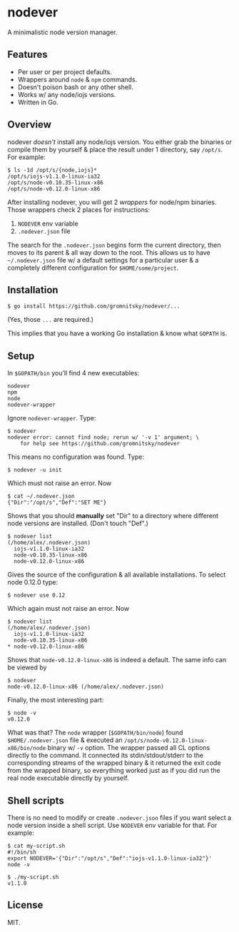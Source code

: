 # nodever

A minimalistic node version manager.

## Features

* Per user or per project defaults.
* Wrappers around `node` & `npm` commands.
* Doesn't poison bash or any other shell.
* Works w/ any node/iojs versions.
* Written in Go.

## Overview

nodever _doesn't_ install any node/iojs version. You either grab the
binaries or compile them by yourself & place the result under 1
directory, say `/opt/s`. For example:

	$ ls -1d /opt/s/{node,iojs}*
	/opt/s/iojs-v1.1.0-linux-ia32
	/opt/s/node-v0.10.35-linux-x86
	/opt/s/node-v0.12.0-linux-x86

After installing nodever, you will get 2 _wrappers_ for node/npm
binaries. Those wrappers check 2 places for instructions:

1. `NODEVER` env variable
2. `.nodever.json` file

The search for the `.nodever.json` begins form the current directory,
then moves to its parent & all way down to the root. This allows us to
have `~/.nodever.json` file w/ a default settings for a particular user
& a completely different configuration for `$HOME/some/project`.

## Installation

	$ go install https://github.com/gromnitsky/nodever/...

(Yes, those `...` are required.)

This implies that you have a working Go installation & know what
`GOPATH` is.

## Setup

In `$GOPATH/bin` you'll find 4 new executables:

	nodever
	npm
	node
	nodever-wrapper

Ignore `nodever-wrapper`. Type:

	$ nodever
	nodever error: cannot find node; rerun w/ '-v 1' argument; \
		for help see https://github.com/gromnitsky/nodever

This means no configuration was found. Type:

	$ nodever -u init

Which must not raise an error. Now

	$ cat ~/.nodever.json
	{"Dir":"/opt/s","Def":"SET ME"}

Shows that you should **manually** set "Dir" to a directory where different
node versions are installed. (Don't touch "Def".)

	$ nodever list
	(/home/alex/.nodever.json)
	  iojs-v1.1.0-linux-ia32
	  node-v0.10.35-linux-x86
	  node-v0.12.0-linux-x86

Gives the source of the configuration & all available installations. To
select node 0.12.0 type:

	$ nodever use 0.12

Which again must not raise an error. Now

	$ nodever list
	(/home/alex/.nodever.json)
	  iojs-v1.1.0-linux-ia32
	  node-v0.10.35-linux-x86
	* node-v0.12.0-linux-x86

Shows that `node-v0.12.0-linux-x86` is indeed a default. The same info
can be viewed by

	$ nodever
	node-v0.12.0-linux-x86 (/home/alex/.nodever.json)

Finally, the most interesting part:

	$ node -v
	v0.12.0

What was that? The `node` wrapper (`$GOPATH/bin/node`) found
`$HOME/.nodever.json` file & executed an
`/opt/s/node-v0.12.0-linux-x86/bin/node` binary w/ `-v` option. The
wrapper passed all CL options directly to the command. It connected its
stdin/stdout/stderr to the corresponding streams of the wrapped binary &
it returned the exit code from the wrapped binary, so everything worked
just as if you did run the real node executable directly by yourself.

## Shell scripts

There is no need to modify or create `.nodever.json` files if you want
select a node version inside a shell script. Use `NODEVER` env variable
for that. For example:

	$ cat my-script.sh
	#!/bin/sh
	export NODEVER='{"Dir":"/opt/s","Def":"iojs-v1.1.0-linux-ia32"}'
	node -v

	$ ./my-script.sh
	v1.1.0

## License

MIT.

